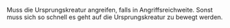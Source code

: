 Muss die Ursprungskreatur angreifen, falls in Angriffsreichweite. Sonst muss sich so schnell es geht auf die Ursprungskreatur zu bewegt werden. 
